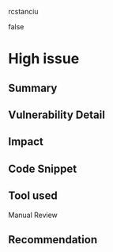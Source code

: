 rcstanciu

false

# High issue

## Summary

## Vulnerability Detail

## Impact

## Code Snippet

## Tool used

Manual Review

## Recommendation
